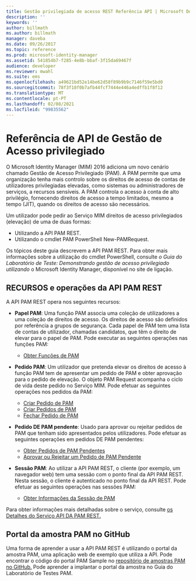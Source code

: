 ```yaml
---
title: Gestão privilegiada de acesso REST Referência API | Microsoft Docs
description: ''
keywords: ''
author: billmath
ms.author: billmath
manager: daveba
ms.date: 09/26/2017
ms.topic: reference
ms.prod: microsoft-identity-manager
ms.assetid: 541854b7-f285-4e8b-bbaf-3f15da69467f
audience: developer
ms.reviewer: mwahl
ms.suite: ems
ms.openlocfilehash: a49621bd52e14be62d58f89b9b9c7146f59e5bd0
ms.sourcegitcommit: 78f3f18f0b7afb44fcf7444e446a4edffb1f8f12
ms.translationtype: MT
ms.contentlocale: pt-PT
ms.lasthandoff: 02/08/2021
ms.locfileid: "99835562"
---
```

# <a name="privileged-access-management-rest-api-reference"></a>Referência de API de Gestão de Acesso privilegiado
O Microsoft Identity Manager (MIM) 2016 adiciona um novo cenário chamado Gestão de Acesso Privilegiado (PAM). A PAM permite que uma organização tenha mais controlo sobre os direitos de acesso de contas de utilizadores privilegiadas elevadas, como sistemas ou administradores de serviços, a recursos sensíveis. A PAM controla o acesso à conta de alto privilégio, fornecendo direitos de acesso a tempo limitados, mesmo a tempo (JIT), quando os direitos de acesso são necessários.

Um utilizador pode pedir ao Serviço MIM direitos de acesso privilegiados (elevação) de uma de duas formas:

- Utilizando a API PAM REST.
- Utilizando o cmdlet PAM PowerShell New-PAMRequest.

Os tópicos deste guia descrevem a API PAM REST. Para obter mais informações sobre a utilização do cmdlet PowerShell, consulte _o Guia do Laboratório de Teste: Demonstrando gestão de acesso privilegiado utilizando_ o Microsoft Identity Manager, disponível no site de ligação.

## <a name="pam-rest-api-resources-and-operations"></a>RECURSOS e operações da API PAM REST
A API PAM REST opera nos seguintes recursos:
- **Papel PAM**: Uma função PAM associa uma coleção de utilizadores a uma coleção de direitos de acesso. Os direitos de acesso são definidos por referência a grupos de segurança.  Cada papel de PAM tem uma lista de contas de utilizador, chamadas candidatos, que têm o direito de elevar para o papel de PAM. Pode executar as seguintes operações nas funções PAM:

    - [Obter Funções de PAM](privileged-access-management-get-roles.md)

- **Pedido PAM**: Um utilizador que pretenda elevar os direitos de acesso à função PAM tem de apresentar um pedido de PAM e obter aprovação para o pedido de elevação. O objeto PAM Request acompanha o ciclo de vida deste pedido no Serviço MIM. Pode efetuar as seguintes operações nos pedidos da PAM:

    - [Criar Pedido de PAM](privileged-access-management-create-request.md)
    - [Criar Pedidos de PAM](privileged-access-management-get-requests.md)
    - [Fechar Pedido de PAM](privileged-access-management-close-request.md)

- **Pedido DE PAM pendente**: Usado para aprovar ou rejeitar pedidos de PAM que tenham sido apresentados pelos utilizadores. Pode efetuar as seguintes operações em pedidos DE PAM pendentes:

    - [Obter Pedidos de PAM Pendentes](privileged-access-management-get-pending-requests.md)
    - [Aprovar ou Rejeitar um Pedido de PAM Pendente](privileged-access-management-approve-reject-pending-request.md)

- **Sessão PAM**: Ao utilizar a API PAM REST, o cliente (por exemplo, um navegador web) tem uma sessão com o ponto final da API PAM REST. Nesta sessão, o cliente é autenticado no ponto final da API REST. Pode efetuar as seguintes operações nas sessões PAM:

     - [Obter Informações da Sessão de PAM](privileged-access-management-get-session-info.md)

Para obter informações mais detalhadas sobre o serviço, consulte [os Detalhes do Serviço API DA PAM REST.](privileged-access-management-rest-api-service-details.md)

## <a name="pam-sample-portal-on-github"></a>Portal da amostra PAM no GitHub
Uma forma de aprender a usar a API PAM REST é utilizando o portal da amostra PAM, uma aplicação web de exemplo que utiliza a API. Pode encontrar o código do portal PAM Sample no [repositório de amostras PAM no GitHub.](https://go.microsoft.com/fwlink/?LinkID=618550&clcid=0x409) Pode aprender a implantar o portal da amostra no Guia do Laboratório de Testes PAM.
